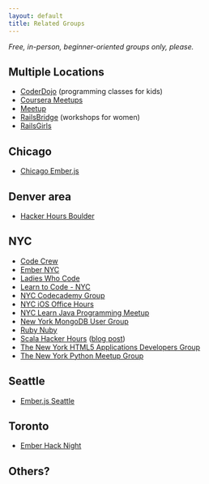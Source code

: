 ```yaml
---
layout: default
title: Related Groups
---
```


*Free, in-person, beginner-oriented groups only, please.*

## Multiple Locations

* [CoderDojo](http://coderdojo.com/) (programming classes for kids)
* [Coursera Meetups](http://www.meetup.com/Coursera/)
* [Meetup](http://www.meetup.com/find/?categories=34)
* [RailsBridge](http://workshops.railsbridge.org/) (workshops for women)
* [RailsGirls](http://railsgirls.com/)

## Chicago

* [Chicago Ember.js](http://www.meetup.com/Chicago-Ember-js/)

## Denver area

* [Hacker Hours Boulder](http://www.meetup.com/Hacker-Hours-Boulder)

## NYC

* [Code Crew](http://www.meetup.com/codecrewny/)
* [Ember NYC](http://www.meetup.com/EmberJS-NYC/)
* [Ladies Who Code](http://www.meetup.com/Ladies-Who-Code/)
* [Learn to Code - NYC](http://www.meetup.com/Learn-to-Code-NYC/)
* [NYC Codecademy Group](http://www.meetup.com/NYC-Codecademy-Group/)
* [NYC iOS Office Hours](http://www.meetup.com/NYC-iOS-Office-Hours/)
* [NYC Learn Java Programming Meetup](http://www.meetup.com/Learn-Java-Programming/)
* [New York MongoDB User Group](http://www.meetup.com/New-York-MongoDB-User-Group/)
* [Ruby Nuby](http://www.meetup.com/ruby-nuby-info/)
* [Scala Hacker Hours](http://www.meetup.com/Scala-Hacker-Hours/) ([blog post](http://tech.gilt.com/post/55705285678/attend-our-first-ever-scala-hacker-hours-meetup-on-aug))
* [The New York HTML5 Applications Developers Group](http://www.meetup.com/html5-app-developers/)
* [The New York Python Meetup Group](http://www.meetup.com/nycpython/)

## Seattle

* [Ember.js Seattle](http://www.meetup.com/Ember-js-Seattle-Meetup/)

## Toronto

* [Ember Hack Night](http://www.meetup.com/Ember-Hack-Night/)

## Others?
